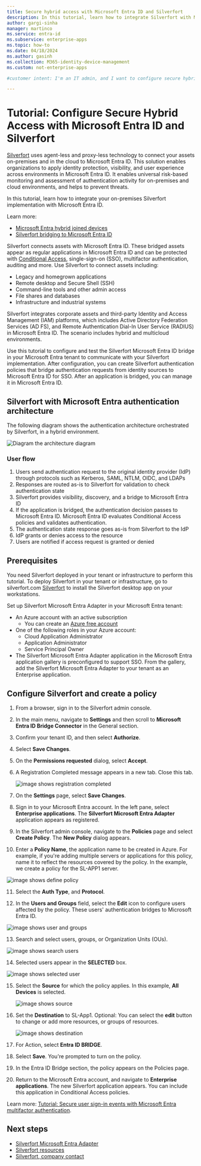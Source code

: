 ```yaml
---
title: Secure hybrid access with Microsoft Entra ID and Silverfort
description: In this tutorial, learn how to integrate Silverfort with Microsoft Entra ID for secure hybrid access (SHA).
author: gargi-sinha
manager: martinco
ms.service: entra-id
ms.subservice: enterprise-apps
ms.topic: how-to
ms.date: 04/18/2024
ms.author: gasinh
ms.collection: M365-identity-device-management
ms.custom: not-enterprise-apps

#customer intent: I'm an IT admin, and I want to configure secure hybrid access (SHA) with Microsoft Entra ID and Silverfort. I need to apply identity protection, visibility, and create a positive user experience across on-premises and cloud environments. This work needs to help prevent threats.

---
```


# Tutorial: Configure Secure Hybrid Access with Microsoft Entra ID and Silverfort  

[Silverfort](https://www.silverfort.com/) uses agent-less and proxy-less technology to connect your assets on-premises and in the cloud to Microsoft Entra ID. This solution enables organizations to apply identity protection, visibility, and user experience across environments in Microsoft Entra ID. It enables universal risk-based monitoring and assessment of authentication activity for on-premises and cloud environments, and helps to prevent threats.  

In this tutorial, learn how to integrate your on-premises Silverfort implementation with Microsoft Entra ID.

Learn more: 

* [Microsoft Entra hybrid joined devices](~/identity/devices/concept-hybrid-join.md)
* [Silverfort bridging to Microsoft Entra ID](https://www.silverfort.com/resources/solution-brief/silverfort-bridging-to-entra-id/)

Silverfort connects assets with Microsoft Entra ID. These bridged assets appear as regular applications in Microsoft Entra ID and can be protected with [Conditional Access](~/identity/conditional-access/overview.md), single-sign-on (SSO), multifactor authentication, auditing and more. Use Silverfort to connect assets including:

- Legacy and homegrown applications
- Remote desktop and Secure Shell (SSH)
- Command-line tools and other admin access
- File shares and databases
- Infrastructure and industrial systems

Silverfort integrates corporate assets and third-party Identity and Access Management (IAM) platforms, which includes Active Directory Federation Services (AD FS), and Remote Authentication Dial-In User Service (RADIUS) in Microsoft Entra ID. The scenario includes hybrid and multicloud environments.

Use this tutorial to configure and test the Silverfort Microsoft Entra ID bridge in your Microsoft Entra tenant to communicate with your Silverfort implementation. After configuration, you can create Silverfort authentication policies that bridge authentication requests from identity sources to Microsoft Entra ID for SSO. After an application is bridged, you can manage it in Microsoft Entra ID.

<a name='silverfort-with-azure-ad-authentication-architecture'></a>

## Silverfort with Microsoft Entra authentication architecture

The following diagram shows the authentication architecture orchestrated by Silverfort, in a hybrid environment.

   ![Diagram the architecture diagram](./media/silverfort-integration/silverfort-architecture-diagram.png)

### User flow

1. Users send authentication request to the original identity provider (IdP) through protocols such as Kerberos, SAML, NTLM, OIDC, and LDAPs
2. Responses are routed as-is to Silverfort for validation to check authentication state
3. Silverfort provides visibility, discovery, and a bridge to Microsoft Entra ID
4. If the application is bridged, the authentication decision passes to Microsoft Entra ID. Microsoft Entra ID evaluates Conditional Access policies and validates authentication.
5. The authentication state response goes as-is from Silverfort to the IdP
6. IdP grants or denies access to the resource
7. Users are notified if access request is granted or denied 

## Prerequisites

You need Silverfort deployed in your tenant or infrastructure to perform this tutorial. To deploy Silverfort in your tenant or infrastructure, go to silverfort.com [Silverfort](https://www.silverfort.com/) to install the Silverfort desktop app on your workstations.

Set up Silverfort Microsoft Entra Adapter in your Microsoft Entra tenant:

- An Azure account with an active subscription
  - You can create an [Azure free account](https://azure.microsoft.com/pricing/purchase-options/azure-account?cid=msft_learn)
- One of the following roles in your Azure account: 
  - Cloud Application Administrator
  - Application Administrator
  - Service Principal Owner
- The Silverfort Microsoft Entra Adapter application in the Microsoft Entra application gallery is preconfigured to support SSO. From the gallery, add the Silverfort Microsoft Entra Adapter to your tenant as an Enterprise application.

## Configure Silverfort and create a policy

1. From a browser, sign in to the Silverfort admin console.
2. In the main menu, navigate to **Settings** and then scroll to **Microsoft Entra ID Bridge Connector** in the General section. 
3. Confirm your tenant ID, and then select **Authorize**.
4. Select **Save Changes**.
5. On the **Permissions requested** dialog, select **Accept**.
6. A Registration Completed message appears in a new tab. Close this tab.

   ![image shows registration completed](./media/silverfort-integration/registration-completed.png)

7. On the **Settings** page, select **Save Changes**.
8. Sign in to your Microsoft Entra account. In the left pane, select **Enterprise applications**. The **Silverfort Microsoft Entra Adapter** application appears as registered.
9. In the Silverfort admin console, navigate to the **Policies** page and select **Create Policy**. The **New Policy** dialog appears. 
10. Enter a **Policy Name**, the application name to be created in Azure. For example, if you're adding multiple servers or applications for this policy, name it to reflect the resources covered by the policy. In the example, we create a policy for the SL-APP1 server.

   ![image shows define policy](./media/silverfort-integration/define-policy.png)

11. Select the **Auth Type**, and **Protocol**.

12. In the **Users and Groups** field, select the **Edit** icon to configure users affected by the policy. These users' authentication bridges to Microsoft Entra ID.

   ![image shows user and groups](./media/silverfort-integration/user-groups.png)

13. Search and select users, groups, or Organization Units (OUs).

   ![image shows search users](./media/silverfort-integration/search-users.png)

14. Selected users appear in the **SELECTED** box.

   ![image shows selected user](./media/silverfort-integration/select-user.png)

15. Select the **Source** for which the policy applies. In this example, **All Devices** is selected.

    ![image shows source](./media/silverfort-integration/source.png)

16. Set the **Destination** to SL-App1. Optional: You can select the **edit** button to change or add more resources, or groups of resources.

    ![image shows destination](./media/silverfort-integration/destination.png)

17. For Action, select **Entra ID BRIDGE**.
18. Select **Save**. You're prompted to turn on the policy. 
19. In the Entra ID Bridge section, the policy appears on the Policies page.
20. Return to the Microsoft Entra account, and navigate to **Enterprise applications**. The new Silverfort application appears. You can include this application in Conditional Access policies. 

Learn more: [Tutorial: Secure user sign-in events with Microsoft Entra multifactor authentication](~/identity/authentication/tutorial-enable-azure-mfa.md?bc=/azure/active-directory/conditional-access/breadcrumb/toc.json&toc=/azure/active-directory/conditional-access/toc.json#create-a-conditional-access-policy).

## Next steps

- [Silverfort Microsoft Entra Adapter](https://azuremarketplace.microsoft.com/marketplace/apps/aad.silverfortazureadadapter?tab=overview)
- [Silverfort resources](https://www.silverfort.com/resources/)
- [Silverfort, company contact](https://www.silverfort.com/company/contact/)
